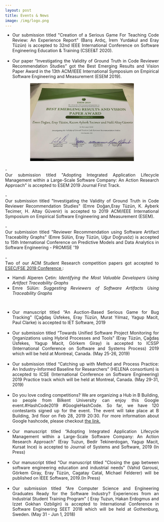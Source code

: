 ```yaml
---
layout: post
title: Events & News
image: /img/logo.png
---
```

- <div style="text-align: justify">Our submission titled "Creation of a Serious Game For Teaching Code Review: An Experience Report" (Barış Ardıç, İrem Yurdakul and Eray Tüzün) is accepted to 32nd IEEE International Conference on Software Engineering Education & Training (CSEE&T 2020).</div><br>
- <div style="text-align: justify">Our paper “Investigating the Validity of Ground Truth in Code Reviewer Recommendation Studies” got the Best Emerging Results and Vision Paper Award in the 13th ACM/IEEE International Symposium on Empirical Software Engineering and Measurement (ESEM 2019).</div>
<center><img src="/img/esem_award.png" alt="Best Paper Award" width="340"></center><br>
- <div style="text-align: justify">Our submission titled "Adopting Integrated Application Lifecycle Management within a Large-Scale Software Company: An Action Research Approach" is accepted to ESEM 2019 Journal First Track.</div><br>
- <div style="text-align: justify">Our submission titled "Investigating the Validity of Ground Truth in Code Reviewer Recommendation Studies" (Emre Doğan,Eray Tüzün, K. Ayberk Tecimer, H. Altay Güvenir) is accepted to 2019 ACM/IEEE International Symposium on Empirical Software Engineering and Measurement (ESEM).</div><br>
- <div style="text-align: justify">Our submission titled "Reviewer Recommendation using Software Artifact Traceability Graphs" (Emre Sülün, Eray Tüzün, Uğur Doğrusöz) is accepted to 15th International Conference on Predictive Models and Data Analytics in Software Engineering - PROMISE '19 </div><br>
- <div style="text-align: justify">Two of our ACM Student Research competition papers got accepted to <a
        href="https://esec-fse19.ut.ee/">ESEC/FSE 2019 Conference </a> :
    <ul>
        <li>Hamdi Alperen Çetin: <i>Identifying the Most Valuable Developers Using Artifact Traceability Graphs</i></li>
        <li>Emre Sülün: <i>Suggesting Reviewers of Software Artifacts Using Traceability Graphs</i></li>
    </ul> </div>

<br>

- <div style="text-align: justify">Our manuscript titled “An Auction-Based Serious Game for Bug Tracking" (Çağdaş
    Üsfekes, Eray Tüzün, Murat Yılmaz, Yagup Macit, Paul Clarke) is accepted to IET Software, 2019 </div><br>
- <div style="text-align: justify">Our submission titled “Towards Unified Software Project Monitoring for Organizations
    using Hybrid Processes and Tools” (Eray Tüzün, Çağdaş Üsfekes, Yagup Macit, Görkem Giray) is accepted to ICSSP
    (International Conference on Software and Systems Process) 2019 which will be held at Montreal, Canada. (May 25-26,
    2019) </div><br>
- <div style="text-align: justify">Our submission titled “Catching up with Method and Process Practice: An
    Industry-Informed Baseline for Researchers” (HELENA consortium) is accepted to ICSE (International Conference on
    Software Engineering) 2019 Practice track which will be held at Montreal, Canada. (May 29-31, 2019) </div><br>
- <div style="text-align: justify">Do you love coding competitions? We are organizing a Hub in B Building, so people
    from Bilkent University can enjoy this Google event.#HashCode2019 #GoogleHashCode. So far, we have 120 contestants
    signed up for the event. The event will take place at B Building, 3rd floor on Feb 28, 2019 20:30. For more
    information about Google hashcode, please checkout <a href="https://codingcompetitions.withgoogle.com/hashcode/">the link. </a>
    </div><br>
- <div style="text-align: justify">Our manuscript titled “Adopting Integrated Application Lifecycle Management within a
    Large-Scale Software Company: An Action Research Approach" (Eray Tuzun, Bedir Tekinerdogan, Yagup Macit, Kursat
    Ince) is accepted to Journal of Systems and Software, 2019 (In Press) </div><br>
- <div style="text-align: justify">Our manuscript titled “Our manuscript titled "Closing the gap between software
    engineering education and industrial needs" (Vahid Garousi, Görkem Giray, Eray Tüzün, Cagatay Catal, Michael
    Felderer) will be published on IEEE Software, 2019.(In Press) </div><br>
- <div style="text-align: justify">Our submission titled “Are Computer Science and Engineering Graduates Ready for the
    Software Industry? Experiences from an Industrial Student Training Program" ( Eray Tuzun, Hakan Erdogmus and Izzet
    Gokhan Ozbilgin) is accepted to International Conference in Software Engineering SEET 2018 which will be held at
    Gothenburg, Sweden. (May 31 - Jun 1, 2018) </div>
